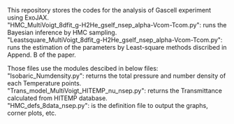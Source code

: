This repository stores the codes for the analysis of Gascell experiment using ExoJAX.   
"HMC_MultiVoigt_8dfit_g-H2He_gself_nsep_alpha-Vcom-Tcom.py": runs the Bayesian inference by HMC sampling.  
"Leastsquare_MultiVoigt_8dfit_g-H2He_gself_nsep_alpha-Vcom-Tcom.py": runs the estimation of the parameters by Least-square methods discribed in Append. B of the paper.  
  
Those files use the modules descibed in below files:  
"Isobaric_Numdensity.py": returns the total pressure and number density of each Temperature points.    
"Trans_model_MultiVoigt_HITEMP_nu_nsep.py": returns the Transmittance calculated from HITEMP database.    
"HMC_defs_8data_nsep.py": is the definition file to output the graphs, corner plots, etc.    


